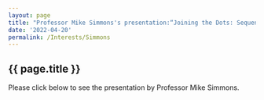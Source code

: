```yaml
---
layout: page
title: "Professor Mike Simmons's presentation:“Joining the Dots: Sequence Stratigraphy-based Regional Geology”"  
date: '2022-04-20'
permalink: /Interests/Simmons
---
```


## {{ page.title }}

Please click below to see the presentation by Professor Mike Simmons.

